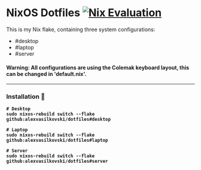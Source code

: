 # NixOS Dotfiles [![Nix Evaluation](https://github.com/alexvasilkovski/dotfiles/actions/workflows/nix.yml/badge.svg)](https://github.com/alexvasilkovski/dotfiles/actions/workflows/nix.yml)

This is my Nix flake, containing three system configurations:
- #desktop
- #laptop
- #server

#### <b> Warning: All configurations are using the Colemak keyboard layout, this can be changed in 'default.nix'.

---

### Installation 💽
```
# Desktop
sudo nixos-rebuild switch --flake github:alexvasilkovski/dotfiles#desktop

# Laptop
sudo nixos-rebuild switch --flake github:alexvasilkovski/dotfiles#laptop

# Server
sudo nixos-rebuild switch --flake github:alexvasilkovski/dotfiles#server
```
